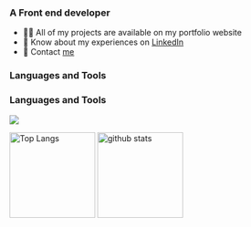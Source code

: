 <h3>A Front end developer</h3>

<ul>
  <li>👩‍💻 All of my projects are available on my portfolio website</li>
  <li>📄 Know about my experiences on <a href="https://www.linkedin.com/in/atenahatta" target="blank">LinkedIn</a></li>
  <li>📩 Contact <a href="mailto:hattaatena@gmail.com">me</a></li>
</ul>

<!--- Skills --->
<h3 align="left">Languages and Tools</h3>
 <p align="left">
  
<!--- Language --->
<h3 align="left">Languages and Tools</h3>
  <a href="https://skillicons.dev">
    <img src="https://skillicons.dev/icons?i=html,css,js,ts,react,tailwind,sass,materialui,bootstrap,git,figma" />
 </a>

<!--- Status & lamguage --->
<p align="left"> 
  <img alt="Top Langs" height="150px" src="https://github-readme-stats.vercel.app/api?username=AtenaHatta&show_icons=true&theme=radical" />
  <img alt="github stats" height="150px" src="https://github-readme-stats.vercel.app/api/top-langs/?username=AtenaHatta&layout=compact&theme=omni" />
</p>
<br>
